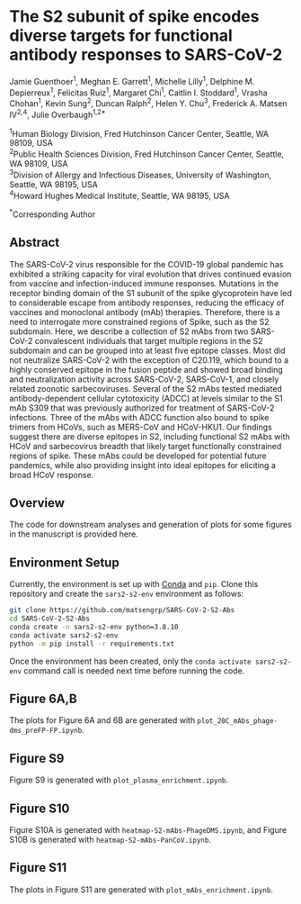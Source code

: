 # The S2 subunit of spike encodes diverse targets for functional antibody responses to SARS-CoV-2
Jamie Guenthoer<sup>1</sup>, Meghan E. Garrett<sup>1</sup>, Michelle Lilly<sup>1</sup>, Delphine M. Depierreux<sup>1</sup>, Felicitas Ruiz<sup>1</sup>, Margaret Chi<sup>1</sup>, Caitlin I. Stoddard<sup>1</sup>, Vrasha Chohan<sup>1</sup>, Kevin Sung<sup>2</sup>, Duncan Ralph<sup>2</sup>, Helen Y. Chu<sup>3</sup>, Frederick A. Matsen IV<sup>2,4</sup>, Julie Overbaugh<sup>1,2*<sup>

<sup>1</sup>Human Biology Division, Fred Hutchinson Cancer Center, Seattle, WA 98109, USA</br>
<sup>2</sup>Public Health Sciences Division, Fred Hutchinson Cancer Center, Seattle, WA 98109, USA</br>
<sup>3</sup>Division of Allergy and Infectious Diseases, University of Washington, Seattle, WA 98195, USA</br>
<sup>4</sup>Howard Hughes Medical Institute, Seattle, WA 98195, USA</br>

<sup>*</sup>Corresponding Author</br>

## Abstract

The SARS-CoV-2 virus responsible for the COVID-19 global pandemic has exhibited a striking capacity for viral evolution that drives continued evasion from vaccine and infection-induced immune responses. Mutations in the receptor binding domain of the S1 subunit of the spike glycoprotein have led to considerable escape from antibody responses, reducing the efficacy of vaccines and monoclonal antibody (mAb) therapies. Therefore, there is a need to interrogate more constrained regions of Spike, such as the S2 subdomain. Here, we describe a collection of S2 mAbs from two SARS-CoV-2 convalescent individuals that target multiple regions in the S2 subdomain and can be grouped into at least five epitope classes. Most did not neutralize SARS-CoV-2 with the exception of C20.119, which bound to a highly conserved epitope in the fusion peptide and showed broad binding and neutralization activity across SARS-CoV-2, SARS-CoV-1, and closely related zoonotic sarbecoviruses. Several of the S2 mAbs tested mediated antibody-dependent cellular cytotoxicity (ADCC) at levels similar to the S1 mAb S309 that was previously authorized for treatment of SARS-CoV-2 infections. Three of the mAbs with ADCC function also bound to spike trimers from HCoVs, such as MERS-CoV and HCoV-HKU1. Our findings suggest there are diverse epitopes in S2, including functional S2 mAbs with HCoV and sarbecovirus breadth that likely target functionally constrained regions of spike. These mAbs could be developed for potential future pandemics, while also providing insight into ideal epitopes for eliciting a broad HCoV response.

## Overview
The code for downstream analyses and generation of plots for some figures in the manuscript is provided here.

## Environment Setup
Currently, the environment is set up with [Conda](https://docs.conda.io/en/latest/) and `pip`. Clone this repository and create the `sars2-s2-env` environment as follows:
```sh
git clone https://github.com/matsengrp/SARS-CoV-2-S2-Abs
cd SARS-CoV-2-S2-Abs
conda create -n sars2-s2-env python=3.8.10
conda activate sars2-s2-env
python -m pip install -r requirements.txt
```
Once the environment has been created, only the `conda activate sars2-s2-env` command call is needed next time before running the code.

## Figure 6A,B
The plots for Figure 6A and 6B are generated with `plot_20C_mAbs_phage-dms_preFP-FP.ipynb`.

## Figure S9
Figure S9 is generated with `plot_plasma_enrichment.ipynb`.

## Figure S10
Figure S10A is generated with `heatmap-S2-mAbs-PhageDMS.ipynb`, and Figure S10B is generated with `heatmap-S2-mAbs-PanCoV.ipynb`.

## Figure S11
The plots in Figure S11 are generated with `plot_mAbs_enrichment.ipynb`.